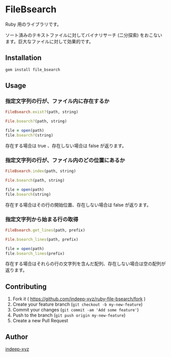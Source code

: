 FileBsearch
====

Ruby 用のライブラリです。

ソート済みのテキストファイルに対してバイナリサーチ (二分探索) をおこないます。巨大なファイルに対して効果的です。

## Installation

```ruby
gem install file_bsearch
```

## Usage

### 指定文字列の行が、ファイル内に存在するか

```ruby
FileBsearch.exist?(path, string)

File.bsearch?(path, string)

file = open(path)
file.bsearch?(string)
```

存在する場合は true 、存在しない場合は false が返ります。

### 指定文字列の行が、ファイル内のどの位置にあるか

```ruby
FileBsearch.index(path, string)

File.bsearch(path, string)

file = open(path)
file.bsearch(string)
```

存在する場合はその行の開始位置、存在しない場合は false が返ります。

### 指定文字列から始まる行の取得

```ruby
FileBsearch.get_lines(path, prefix)

File.bsearch_lines(path, prefix)

file = open(path)
file.bsearch_lines(prefix)
```

存在する場合はそれらの行の文字列を含んだ配列、存在しない場合は空の配列が返ります。

## Contributing

1. Fork it ( https://github.com/indeep-xyz/ruby-file-bsearch/fork )
2. Create your feature branch (`git checkout -b my-new-feature`)
3. Commit your changes (`git commit -am 'Add some feature'`)
4. Push to the branch (`git push origin my-new-feature`)
5. Create a new Pull Request

## Author

[indeep-xyz](http://indeep.xyz/)